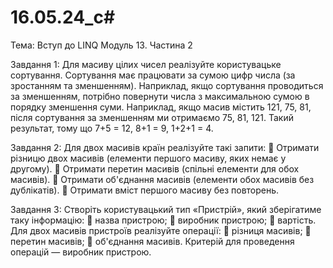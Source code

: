 # 16.05.24_c#
Тема: Вступ до LINQ
Модуль 13. Частина 2

Завдання 1:
Для масиву цілих чисел реалізуйте користувацьке сортування.
Сортування має працювати за сумою цифр числа (за зростанням
та зменшенням). Наприклад, якщо сортування проводиться за
зменшенням, потрібно повернути числа з максимальною сумою
в порядку зменшення суми. Наприклад, якщо масив містить 121,
75, 81, після сортування за зменшенням ми отримаємо 75, 81, 121.
Такий результат, тому що 7+5 = 12, 8+1 = 9, 1+2+1 = 4.

Завдання 2:
Для двох масивів країн реалізуйте такі запити:
 Отримати різницю двох масивів (елементи першого масиву,
яких немає у другому).
 Отримати перетин масивів (спільні елементи для обох
масивів).
 Отримати об'єднання масивів (елементи обох масивів без
дублікатів).
 Отримати вміст першого масиву без повторень.

Завдання 3:
Створіть користувацький тип «Пристрій», який зберігатиме таку
інформацію:
 назва пристрою;
 виробник пристрою;
 вартість.
Для двох масивів пристроїв реалізуйте операції:
 різниця масивів;
 перетин масивів;
 об'єднання масивів.
Критерій для проведення операцій — виробник пристрою.

